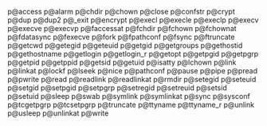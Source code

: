 p@access
p@alarm
p@chdir
p@chown
p@close
p@confstr
p@crypt
p@dup
p@dup2
p@_exit
p@encrypt
p@execl
p@execle
p@execlp
p@execv
p@execve
p@execvp
p@faccessat
p@fchdir
p@fchown
p@fchownat
p@fdatasync
p@fexecve
p@fork
p@fpathconf
p@fsync
p@ftruncate
p@getcwd
p@getegid
p@geteuid
p@getgid
p@getgroups
p@gethostid
p@gethostname
p@getlogin
p@getlogin_r
p@getopt
p@getpgid
p@getpgrp
p@getpid
p@getppid
p@getsid
p@getuid
p@isatty
p@lchown
p@link
p@linkat
p@lockf
p@lseek
p@nice
p@pathconf
p@pause
p@pipe
p@pread
p@pwrite
p@read
p@readlink
p@readlinkat
p@rmdir
p@setegid
p@seteuid
p@setgid
p@setpgid
p@setpgrp
p@setregid
p@setreuid
p@setsid
p@setuid
p@sleep
p@swab
p@symlink
p@symlinkat
p@sync
p@sysconf
p@tcgetpgrp
p@tcsetpgrp
p@truncate
p@ttyname
p@ttyname_r
p@unlink
p@usleep
p@unlinkat
p@write